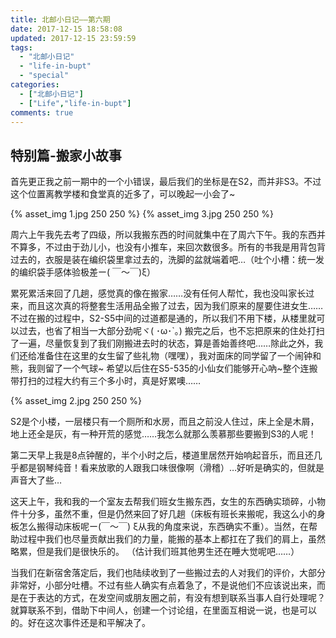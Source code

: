 ```yaml
---
title: 北邮小日记——第六期 
date: 2017-12-15 18:58:08 
updated: 2017-12-15 23:59:59 
tags:
  - "北邮小日记"
  - "life-in-bupt"
  - "special"
categories:
  - ["北邮小日记"]
  - ["Life","life-in-bupt"]
comments: true
---
```


## 特别篇-搬家小故事

首先更正我之前一期中的一个小错误，最后我们的坐标是在S2，而并非S3。不过这个位置离教学楼和食堂真的近多了，可以晚起一小会了~

<!--more-->

{% asset_img 1.jpg 250 250 %} {% asset_img 3.jpg 250 250 %}

周六上午我先去考了四级，所以我搬东西的时间就集中在了周六下午。我的东西并不算多，不过由于劲儿小，也没有小推车，来回次数很多。所有的书我是用背包背过去的，衣服是装在编织袋里拿过去的，洗脚的盆就端着吧…（吐个小槽：统一发的编织袋手感体验极差ー(
￣～￣)ξ）

累死累活来回了几趟，感觉真的像在搬家……没有任何人帮忙，我也没叫家长过来，而且这次真的将整套生活用品全搬了过去，因为我们原来的屋要住进女生……不过在搬的过程中，S2-S5中间的过道都是通的，所以我们不用下楼，从楼里就可以过去，也省了相当一大部分劲呢ヾ(
･ω･`｡) 搬完之后，也不忘把原来的住处打扫了一遍，尽量恢复到了我们刚搬进去时的状态，算是善始善终吧……除此之外，我们还给准备住在这里的女生留了些礼物（嘿嘿），我对面床的同学留了一个闹钟和熊，我则留了一个气球~
希望以后住在S5-535的小仙女们能够开心吶~整个连搬带打扫的过程大约有三个多小时，真是好累噢……

{% asset_img 2.jpg 250 250 %}

S2是个小楼，一层楼只有一个厕所和水房，而且之前没人住过，床上全是木屑，地上还全是灰，有一种开荒的感觉……我怎么就那么羡慕那些要搬到S3的人呢！

第二天早上我是8点钟醒的，半个小时之后，楼道里居然开始响起音乐，而且还几乎都是钢琴纯音！看来放歌的人跟我口味很像啊（滑稽）…好听是确实的，但就是声音大了些…

这天上午，我和我的一个室友去帮我们班女生搬东西，女生的东西确实琐碎，小物件十分多，虽然不重，但是仍然来回了好几趟（床板有班长来搬呢，我这么小的身板怎么搬得动床板呢ー(￣～￣)
ξ从我的角度来说，东西确实不重）。当然，在帮助过程中我们也尽量贡献出我们的力量，能搬的基本上都扛在了我们的肩上，虽然略累，但是我们是很快乐的。 （估计我们班其他男生还在睡大觉呢吧……）

当我们在新宿舍落定后，我们也陆续收到了一些搬过去的人对我们的评价，大部分非常好，小部分吐槽。不过有些人确实有点着急了，不是说他们不应该说出来，而是在于表达的方式，在发空间或朋友圈之前，有没有想到联系当事人自行处理呢？就算联系不到，借助下中间人，创建一个讨论组，在里面互相说一说，也是可以的。好在这次事件还是和平解决了。
